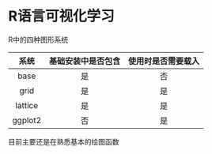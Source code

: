 # R语言可视化学习

R中的四种图形系统

| 系统 | 基础安装中是否包含 | 使用时是否需要载入 |
| :--: | :------------------: | :------------------: |
| base |     是               | 否                   |
|grid  |是|是|
|lattice |是|是|
|ggplot2|否|是|

目前主要还是在熟悉基本的绘图函数
